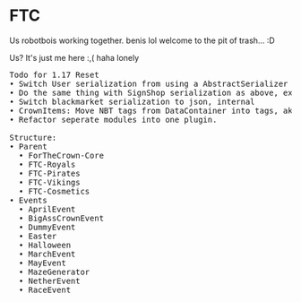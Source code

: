 
# FTC
Us robotbois working together.
benis lol
welcome to the pit of trash... :D

Us? It's just me here :,( haha lonely



<pre>
Todo for 1.17 Reset
• Switch User serialization from using a AbstractSerializer to a UserJsonSerializer so serialization occurrs externally not internally, relative to the class
• Do the same thing with SignShop serialization as above, external serializer
• Switch blackmarket serialization to json, internal
• CrownItems: Move NBT tags from DataContainer into tags, aka stop using Bukkit's PersistentDataContainer
• Refactor seperate modules into one plugin.

Structure:
• Parent
  • ForTheCrown-Core
  • FTC-Royals
  • FTC-Pirates
  • FTC-Vikings
  • FTC-Cosmetics
• Events
  • AprilEvent
  • BigAssCrownEvent
  • DummyEvent
  • Easter
  • Halloween
  • MarchEvent
  • MayEvent
  • MazeGenerator
  • NetherEvent
  • RaceEvent
